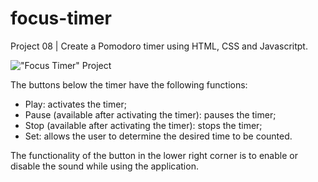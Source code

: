 # focus-timer

Project 08 | Create a Pomodoro timer using HTML, CSS and Javascritpt.

!["Focus Timer" Project](https://github.com/fabianolxs/focus-timer/blob/main/assets/focus-timer.png)

The buttons below the timer have the following functions:

- Play: activates the timer;
- Pause (available after activating the timer): pauses the timer;
- Stop (available after activating the timer): stops the timer;
- Set: allows the user to determine the desired time to be counted.

The functionality of the button in the lower right corner is to enable or disable the sound while using the application.
